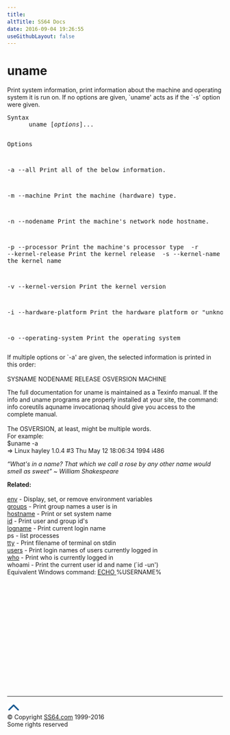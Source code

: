 ```yaml
---
title:
altTitle: SS64 Docs
date: 2016-09-04 19:26:55
useGithubLayout: false
---
```

<!-- #BeginLibraryItem "/Library/head_bash.lbi" --><!-- #EndLibraryItem --><h1>uname</h1> 
<p>Print system information, print information about the machine and operating system it is run on. If no options are given, `uname' acts as if the `-s' option were given.</p>
<pre>Syntax
      uname [<i>options</i>]...

Options

 -a
 --all
     Print all of the below information.

 -m
 --machine
     Print the machine (hardware) type.

 -n
 --nodename
     Print the machine's network node hostname.

 -p
 --processor
     Print the machine's processor type
<b></b>
 -r
 --kernel-release
     Print the kernel release 
<i></i>
 -s
 --kernel-name
     Print the kernel name

 -v
 --kernel-version
     Print the kernel version

 -i
 --hardware-platform
     Print the hardware platform or "unknown"

 -o
 --operating-system
     Print the operating system </pre>
<p>If multiple options or `<span class="code">-a</span>' are given, the selected information is printed in this order: <br><br>
SYSNAME NODENAME RELEASE OSVERSION MACHINE</p>
<p>The full documentation for uname is maintained as a Texinfo manual. If the info and uname programs are properly installed at your site, the command:<br>
<span class="code"> info coreutils aquname invocationaq</span> should give you access to the complete manual. <br>
<br>
The OSVERSION, at least, might be multiple words. <br>
For example: <br>
<span class="code">$uname -a <br>
=&gt; Linux hayley 1.0.4 #3 Thu May 12 18:06:34 1994 i486</span></p>
<p class="quote"><i>“What's in a name? That which we call a rose by any other name would smell as sweet” ~ William Shakespeare</i></p>
<p><b>Related:</b><br>
<br>
<a href="tty.html"> </a><a href="env.html">env</a> - Display, set, or remove 
environment variables <br>
<a href="groups.html">groups</a> - Print group names a user is in<br>
<a href="hostname.html">hostname</a> - Print or set system name <br>
<a href="id.html">id</a> - Print user and group id's<br>
<a href="logname.html">logname</a> - Print current login name<br>
ps - list processes<br>
<a href="tty.html">tty</a> - Print filename of terminal on stdin<br>
<a href="users.html">users</a> - Print login names of users currently logged 
in <br>
<a href="who.html">who</a> - Print who is currently logged in <br>
whoami - Print the current user id and name (`id -un') <br>
Equivalent Windows command: <a href="../nt/echo.html"> ECHO </a> %USERNAME%</p><!-- #BeginLibraryItem "/Library/foot_bash.lbi" --><p>
<!-- bash300 -->
<ins class="adsbygoogle" style="display:inline-block;width:300px;height:250px" data-ad-client="ca-pub-6140977852749469" data-ad-slot="4615356305"></ins>
<script>
(adsbygoogle = window.adsbygoogle || []).push({});
</script></p>
<hr>
<div id="bl" class="footer"><a href="uname.html#"><img src="../images/top.png" width="30" height="22" alt="Back to the Top"></a></div>
<div id="br" class="footer, tagline">© Copyright <a href="http://ss64.com/">SS64.com</a> 1999-2016<br>
Some rights reserved</div><!-- #EndLibraryItem -->

